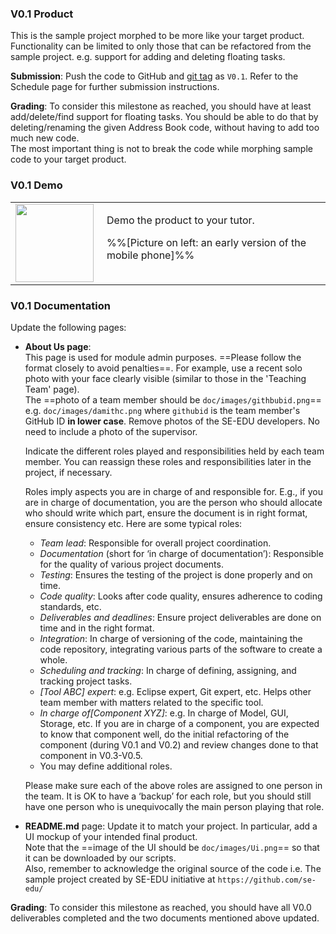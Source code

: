 ### V0.1 Product

This is the sample project morphed to be more like your target product. Functionality can be limited to only those that can be refactored from the sample project. e.g. support for adding and deleting floating tasks.

**Submission**: Push the code to GitHub and [git tag](http://git-scm.com/book/en/v2/Git-Basics-Tagging) as `V0.1`. Refer to the Schedule page for further submission instructions.

**Grading**: To consider this milestone as reached, you should have at least add/delete/find support for floating tasks. You should be able to do that by deleting/renaming the given Address Book code, without having to add too much new code.  
The most important thing is not to break the code while morphing sample code to your target product.  

### V0.1 Demo

<table class="two-column-content">

<tbody>

<tr>

<td width="130px"><img src="{{baseUrl}}/handbook/images/v01demo.png" width="125px"></td>

<td>Demo the product to your tutor.  

%%[Picture on left: an early version of the mobile phone]%%

</td>

</tr>

</tbody>

</table>

### V0.1 Documentation

Update the following pages:  

*   **About Us page**:  
    This page is used for module admin purposes. ==Please follow the format closely to avoid penalties==. For example, use a recent solo photo with your face clearly visible (similar to those in the 'Teaching Team' page).  
    The ==photo of a team member should be `doc/images/githbubid.png`== e.g. `doc/images/damithc.png` where `githubid` is the team member's GitHub ID **in lower case**. Remove photos of the SE-EDU developers. No need to include a photo of the supervisor.  

    Indicate the different roles played and responsibilities held by each team member. You can reassign these roles and responsibilities later in the project, if necessary.  

    <Panel header="**Roles and responsibilities**" expandable>
    Roles imply aspects you are in charge of and responsible for. E.g., if you are in charge of documentation, you are the person who should allocate who should write which part, ensure the document is in right format, ensure consistency etc.  
    Here are some typical roles:

    *   _Team lead_: Responsible for overall project coordination.
    *   _Documentation_ (short for ‘in charge of documentation’): Responsible for the quality of various project documents.
    *   _Testing_: Ensures the testing of the project is done properly and on time.
    *   _Code quality_: Looks after code quality, ensures adherence to coding standards, etc.
    *   _Deliverables and deadlines_: Ensure project deliverables are done on time and in the right format.
    *   _Integration_: In charge of versioning of the code, maintaining the code repository, integrating various parts of the software to create a whole.
    *   _Scheduling and tracking_: In charge of defining, assigning, and tracking project tasks.
    *   _[Tool ABC] expert_: e.g. Eclipse expert, Git expert, etc. Helps other team member with matters related to the specific tool.
    *   _In charge of[Component XYZ]_: e.g. In charge of Model, GUI, Storage, etc. If you are in charge of a component, you are expected to know that component well, do the initial refactoring of the component (during V0.1 and V0.2) and review changes done to that component in V0.3-V0.5.
    *   You may define additional roles.

    Please make sure each of the above roles are assigned to one person in the team. It is OK to have a ‘backup’ for each role, but you should still have one person who is unequivocally the main person playing that role.
    
    </Panel>

*   **README.md** page: Update it to match your project. In particular, add a UI mockup of your intended final product.  
    Note that the ==image of the UI should be `doc/images/Ui.png`== so that it can be downloaded by our scripts.  
    Also, remember to acknowledge the original source of the code i.e. The sample project created by SE-EDU initiative at `https://github.com/se-edu/`

**Grading**: To consider this milestone as reached, you should have all V0.0 deliverables completed and the two documents mentioned above updated.
